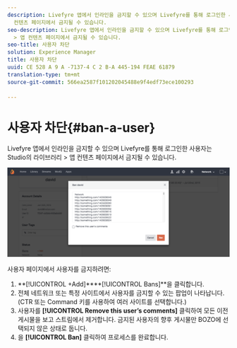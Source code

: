 ```yaml
---
description: Livefyre 앱에서 인라인을 금지할 수 있으며 Livefyre를 통해 로그인한 사용자는 Studio의 라이브러리 > 앱
  컨텐츠 페이지에서 금지될 수 있습니다.
seo-description: Livefyre 앱에서 인라인을 금지할 수 있으며 Livefyre를 통해 로그인한 사용자는 Studio의 라이브러리
  > 앱 컨텐츠 페이지에서 금지될 수 있습니다.
seo-title: 사용자 차단
solution: Experience Manager
title: 사용자 차단
uuid: CE 528 A 9 A -7137-4 C 2 B-A 445-194 FEAE 61879
translation-type: tm+mt
source-git-commit: 566ea2587f101202045488e9f4edf73ece100293

---
```



# 사용자 차단{#ban-a-user}

Livefyre 앱에서 인라인을 금지할 수 있으며 Livefyre를 통해 로그인한 사용자는 Studio의 라이브러리 > 앱 컨텐츠 페이지에서 금지될 수 있습니다.

![](assets/UsersBan2-1024x409.png)

사용자 페이지에서 사용자를 금지하려면:

1. **[!UICONTROL +Add]****[!UICONTROL Bans]**을 클릭합니다.
1. 전체 네트워크 또는 특정 사이트에서 사용자를 금지할 수 있는 팝업이 나타납니다. (CTR 또는 Command 키를 사용하여 여러 사이트를 선택합니다.)
1. 사용자를 **[!UICONTROL Remove this user’s comments]** 클릭하여 모든 이전 게시물을 보고 스트림에서 제거합니다. 금지된 사용자의 향후 게시물만 BOZO에 선택되지 않은 상태로 둡니다.
1. 을 **[!UICONTROL Ban]** 클릭하여 프로세스를 완료합니다.
